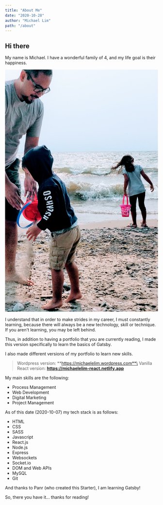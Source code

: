 ```yaml
---
title: "About Me"
date: "2020-10-28"
author: "Michael Lim"
path: "/about"
---
```


## Hi there

My name is Michael.  I have a wonderful family of 4, and my life goal is their happiness.

![Me and the kids at the beach](../images/mewkids.jpg)

I understand that in order to make strides in my career, I must constantly learning, because there will always be a new technology, skill or technique.  If you aren't learning, you may be left behind.

Thus, in addition to having a portfolio that you are currently reading, I made this version specifically to learn the basics of Gatsby.

I also made different versions of my portfolio to learn new skills.

> Wordpress version: **https://michaelelim.wordpress.com**\
> Vanilla React version: **https://michaelelim-react.netlify.app**

My main skills are the following: 
- Process Management
- Web Development
- Digital Marketing
- Project Management

As of this date (2020-10-07) my tech stack is as follows:
- HTML
- CSS
- SASS
- Javascript
- React.js
- Node.js
- Express
- Websockets
- Socket.io
- DOM and Web APIs
- MySQL
- Git

And thanks to Panr (who created this Starter), I am learning Gatsby!

So, there you have it... thanks for reading!
